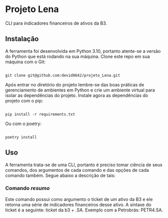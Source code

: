 # Projeto Lena
CLI para indicadores financeiros de ativos da B3. 

## Instalação
A ferramenta foi desenvolvida em Python 3.10, portanto atente-se a versão do Python que está rodando na sua máquina. Clone este repo em sua máquina com o Git:

<code>
git clone git@github.com:devid8642/projeto_Lena.git
</code>

Após entrar no diretório do projeto lembre-se das boas práticas de gerenciamento de ambientes em Python e crie um ambiente virtual para isolar as dependências do projeto. Instale agora as dependências do projeto com o pip:

<code>
pip install -r requirements.txt
</code>

Ou com o poetry:

<code>
poetry install
</code>

## Uso
A ferramenta trata-se de uma CLI, portanto é preciso tomar ciência de seus comandos, dos argumentos de cada comando e das opções de cada comando também. Segue abaixo a descrição de tais:

### Comando <i>resumo</i>
Este comando possui como argumento o ticket de um ativo da B3 e ele retorna uma série de indicadores financeiros desse ativo. A sintaxe do ticket é a seguinte: ticket da b3 + .SA. Exemplo com a Petrobrás: PETR4.SA.

